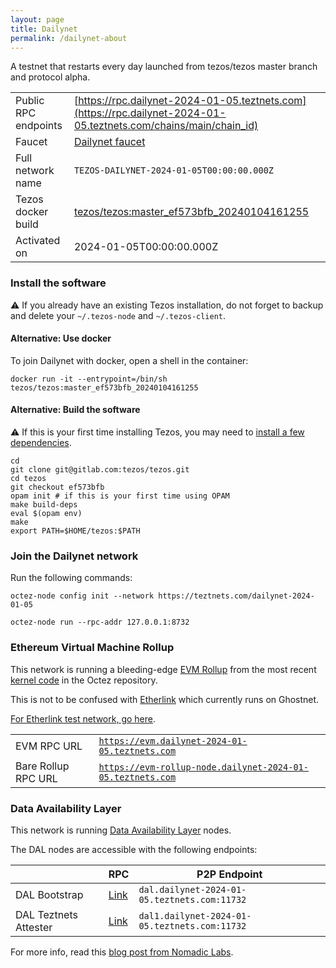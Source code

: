 ```yaml
---
layout: page
title: Dailynet
permalink: /dailynet-about
---
```


A testnet that restarts every day launched from tezos/tezos master branch and protocol alpha.

| | |
|-------|---------------------|
| Public RPC endpoints | [https://rpc.dailynet-2024-01-05.teztnets.com](https://rpc.dailynet-2024-01-05.teztnets.com/chains/main/chain_id)<br/> |
| Faucet | [Dailynet faucet](https://faucet.dailynet-2024-01-05.teztnets.com) |
| Full network name | `TEZOS-DAILYNET-2024-01-05T00:00:00.000Z` |
| Tezos docker build | [tezos/tezos:master_ef573bfb_20240104161255](https://hub.docker.com/r/tezos/tezos/tags?page=1&ordering=last_updated&name=master_ef573bfb_20240104161255) |
| Activated on | 2024-01-05T00:00:00.000Z |





### Install the software

⚠️  If you already have an existing Tezos installation, do not forget to backup and delete your `~/.tezos-node` and `~/.tezos-client`.



#### Alternative: Use docker

To join Dailynet with docker, open a shell in the container:

```
docker run -it --entrypoint=/bin/sh tezos/tezos:master_ef573bfb_20240104161255
```

#### Alternative: Build the software

⚠️  If this is your first time installing Tezos, you may need to [install a few dependencies](https://tezos.gitlab.io/introduction/howtoget.html#setting-up-the-development-environment-from-scratch).

```
cd
git clone git@gitlab.com:tezos/tezos.git
cd tezos
git checkout ef573bfb
opam init # if this is your first time using OPAM
make build-deps
eval $(opam env)
make
export PATH=$HOME/tezos:$PATH
```

### Join the Dailynet network

Run the following commands:

```
octez-node config init --network https://teztnets.com/dailynet-2024-01-05

octez-node run --rpc-addr 127.0.0.1:8732
```


### Ethereum Virtual Machine Rollup

This network is running a bleeding-edge [EVM Rollup](https://docs.etherlink.com/welcome/what-is-etherlink) from the most recent [kernel code](https://gitlab.com/tezos/tezos/-/tree/master/etherlink) in the Octez repository.

This is not to be confused with [Etherlink](https://docs.etherlink.com/get-started/connect-your-wallet-to-etherlink) which currently runs on Ghostnet.

[For Etherlink test network, go here](https://docs.etherlink.com/get-started/connect-your-wallet-to-etherlink).

| | |
|-------|---------------------|
| EVM RPC URL | [`https://evm.dailynet-2024-01-05.teztnets.com`](https://evm.dailynet-2024-01-05.teztnets.com) |
| Bare Rollup RPC URL | [`https://evm-rollup-node.dailynet-2024-01-05.teztnets.com`](https://evm-rollup-node.dailynet-2024-01-05.teztnets.com/global/block/head) |




### Data Availability Layer

This network is running [Data Availability Layer](https://tezos.gitlab.io/shell/dal.html) nodes.


The DAL nodes are accessible with the following endpoints:

| | RPC | P2P Endpoint |
|------------|---------|--------------|
| DAL Bootstrap | [Link](https://dal-bootstrap-rpc.dailynet-2024-01-05.teztnets.com) | `dal.dailynet-2024-01-05.teztnets.com:11732` |
| DAL Teztnets Attester | [Link](https://dal-attester-rpc.dailynet-2024-01-05.teztnets.com) | `dal1.dailynet-2024-01-05.teztnets.com:11732` |


For more info, read this [blog post from Nomadic Labs](https://research-development.nomadic-labs.com/data-availability-layer-tezos.html).



